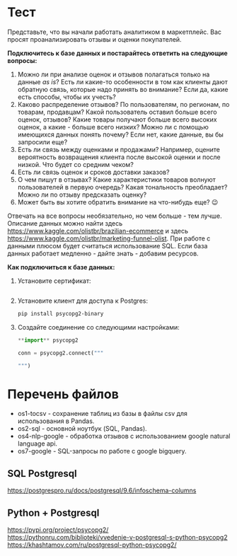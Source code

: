 # Тест 

Представьте, что вы начали работать аналитиком в маркетплейс. Вас просят проанализировать отзывы и оценки покупателей.

**Подключитесь к базе данных и постарайтесь ответить на следующие вопросы:**

1. Можно ли при анализе оценок и отзывов полагаться только на данные *as is*? Есть ли какие-то особенности в том как клиенты дают обратную связь, которые надо принять во внимание? Если да, какие есть способы, чтобы их учесть?
2. Каково распределение отзывов? По пользователям, по регионам, по товарам, продавцам? Какой пользователь оставил больше всего оценок, отзывов? Какие товары получают больше всего высоких оценок, а какие - больше всего низких? Можно ли с помощью имеющихся данных понять почему? Если нет, какие данные, вы бы запросили еще?
3. Есть ли связь между оценками и продажами? Например, оцените вероятность возвращения клиента после высокой оценки и после низкой. Что будет со средним чеком?
4. Есть ли связь оценок и сроков доставки заказов?
5. О чем пишут в отзывах? Какие характеристики товаров волнуют пользователей в первую очередь? Какая тональность преобладает? Можно ли по отзыву предсказать оценку? 
6. Может быть вы хотите обратить внимание на что-нибудь еще? 😉

Отвечать на все вопросы необязательно, но чем больше - тем лучше. Описание данных можно найти здесь https://www.kaggle.com/olistbr/brazilian-ecommerce и здесь https://www.kaggle.com/olistbr/marketing-funnel-olist. При работе с данными плюсом будет считаться использование SQL. Если база данных работает медленно - дайте знать - добавим ресурсов.


**Как подключиться к базе данных:** 

1. Установите сертификат:
    
     ```
    
2. Установите клиент для доступа к Postgres:
    
    ```bash
    pip install psycopg2-binary
    ```
    
3. Создайте соединение со следующими настройками: 

    
    ```python
    **import** psycopg2
    
    conn = psycopg2.connect("""
 
    """) 
    ```
    


# Перечень файлов

- os1-tocsv - сохранение таблиц из базы в файлы csv для использования в Pandas.
- os2-sql - основной ноутбук (SQL, Pandas).
- os4-nlp-google - обработка отзывов с использованием google natural language api.
- os7-google - SQL-запросы по работе с google bigquery.

## SQL Postgresql

https://postgrespro.ru/docs/postgresql/9.6/infoschema-columns

## Python + Postgresql

https://pypi.org/project/psycopg2/
https://pythonru.com/biblioteki/vvedenie-v-postgresql-s-python-psycopg2
https://khashtamov.com/ru/postgresql-python-psycopg2/
